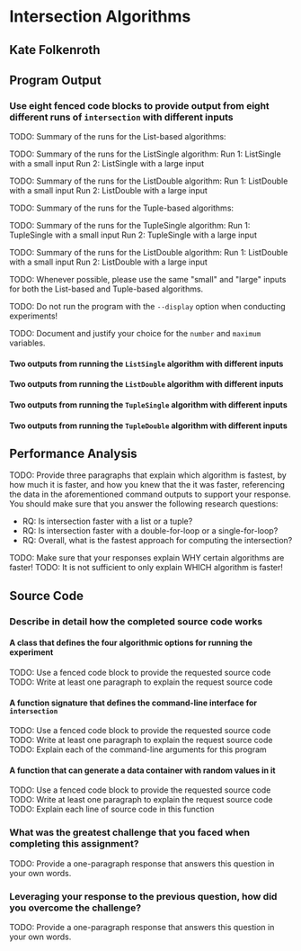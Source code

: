 # Intersection Algorithms

## Kate Folkenroth 

## Program Output

### Use eight fenced code blocks to provide output from eight different runs of `intersection` with different inputs

TODO: Summary of the runs for the List-based algorithms:

TODO: Summary of the runs for the ListSingle algorithm:
Run 1: ListSingle with a small input
Run 2: ListSingle with a large input

TODO: Summary of the runs for the ListDouble algorithm:
Run 1: ListDouble with a small input
Run 2: ListDouble with a large input

TODO: Summary of the runs for the Tuple-based algorithms:

TODO: Summary of the runs for the TupleSingle algorithm:
Run 1: TupleSingle with a small input
Run 2: TupleSingle with a large input

TODO: Summary of the runs for the ListDouble algorithm:
Run 1: ListDouble with a small input
Run 2: ListDouble with a large input

TODO: Whenever possible, please use the same "small" and "large" inputs for both
the List-based and Tuple-based algorithms.

TODO: Do not run the program with the `--display` option when conducting
experiments!

TODO: Document and justify your choice for the `number` and `maximum` variables.

#### Two outputs from running the `ListSingle` algorithm with different inputs

#### Two outputs from running the `ListDouble` algorithm with different inputs

#### Two outputs from running the `TupleSingle` algorithm with different inputs

#### Two outputs from running the `TupleDouble` algorithm with different inputs

## Performance Analysis

TODO: Provide three paragraphs that explain which algorithm is fastest, by how
much it is faster, and how you knew that the it was faster, referencing the data
in the aforementioned command outputs to support your response. You should make
sure that you answer the following research questions:

- RQ: Is intersection faster with a list or a tuple?
- RQ: Is intersection faster with a double-for-loop or a single-for-loop?
- RQ: Overall, what is the fastest approach for computing the intersection?

TODO: Make sure that your responses explain WHY certain algorithms are faster!
TODO: It is not sufficient to only explain WHICH algorithm is faster!

## Source Code

### Describe in detail how the completed source code works

#### A class that defines the four algorithmic options for running the experiment

TODO: Use a fenced code block to provide the requested source code
TODO: Write at least one paragraph to explain the request source code

#### A function signature that defines the command-line interface for `intersection`

TODO: Use a fenced code block to provide the requested source code
TODO: Write at least one paragraph to explain the request source code
TODO: Explain each of the command-line arguments for this program

#### A function that can generate a data container with random values in it

TODO: Use a fenced code block to provide the requested source code
TODO: Write at least one paragraph to explain the request source code
TODO: Explain each line of source code in this function

### What was the greatest challenge that you faced when completing this assignment?

TODO: Provide a one-paragraph response that answers this question in your own words.

### Leveraging your response to the previous question, how did you overcome the challenge?

TODO: Provide a one-paragraph response that answers this question in your own words.
